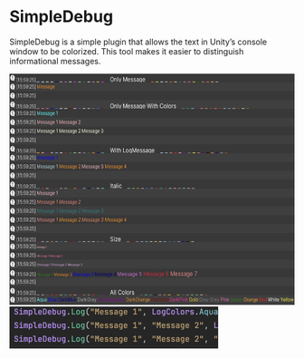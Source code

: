 # SimpleDebug

SimpleDebug is a simple plugin that allows the text in Unity’s console window to be colorized. This tool makes it easier to distinguish informational messages.

  <img src="Assets/Documentation/Images/Debug.png?raw=true" alt="Blast Bender" width="603px" height="408px"/>

  <img src="Assets/Documentation/Images/Code1.png?raw=true" alt="Blast Bender" width="369px" height="74px"/>
  
